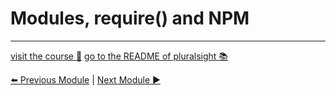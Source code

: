 Modules, require() and NPM
==========================

***
[visit the course :rocket:](http://www.pluralsight.com/courses/node-intro)  [go to the README of pluralsight :books:](../README.md)

[:arrow_left: Previous Module](getting_started.md) | [Next Module :arrow_forward:](events_streams.md)
